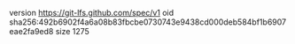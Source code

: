 version https://git-lfs.github.com/spec/v1
oid sha256:492b6902f4a6a08b83fbcbe0730743e9438cd000deb584bf1b6907eae2fa9ed8
size 1275
